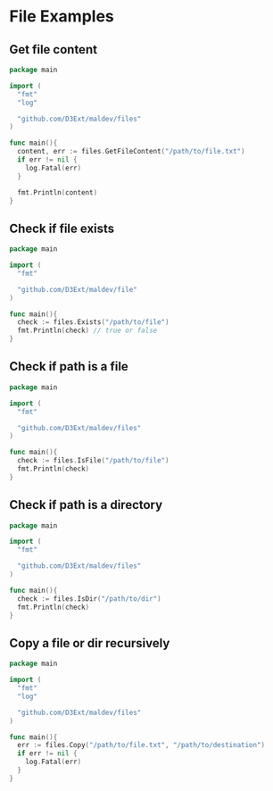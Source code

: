 # File Examples

## Get file content

```go
package main

import (
  "fmt"
  "log"

  "github.com/D3Ext/maldev/files"
)

func main(){
  content, err := files.GetFileContent("/path/to/file.txt")
  if err != nil {
    log.Fatal(err)
  }

  fmt.Println(content)
}
```

## Check if file exists

```go
package main

import (
  "fmt"

  "github.com/D3Ext/maldev/file"
)

func main(){
  check := files.Exists("/path/to/file")
  fmt.Println(check) // true or false
}
```

## Check if path is a file

```go
package main

import (
  "fmt"

  "github.com/D3Ext/maldev/files"
)

func main(){
  check := files.IsFile("/path/to/file")
  fmt.Println(check)
}
```

## Check if path is a directory

```go
package main

import (
  "fmt"

  "github.com/D3Ext/maldev/files"
)

func main(){
  check := files.IsDir("/path/to/dir")
  fmt.Println(check)
}
```

## Copy a file or dir recursively

```go
package main

import (
  "fmt"
  "log"

  "github.com/D3Ext/maldev/files"
)

func main(){
  err := files.Copy("/path/to/file.txt", "/path/to/destination")
  if err != nil {
    log.Fatal(err)
  }
}
```



